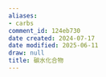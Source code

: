 ```yaml
---
aliases:
- carbs
comment_id: 124eb730
date created: 2024-07-17
date modified: 2025-06-11
draw: null
title: 碳水化合物
---
```

